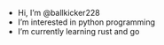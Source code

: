 - Hi, I’m @ballkicker228
- I’m interested in python programming
- I’m currently learning rust and go

<!---
ballkicker228/ballkicker228 is a ✨ special ✨ repository because its `README.md` (this file) appears on your GitHub profile.
You can click the Preview link to take a look at your changes.
--->

